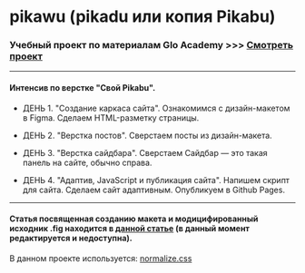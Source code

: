 # pikawu (pikadu или копия Pikabu)

### Учебный проект по материалам Glo Academy >>> [Смотреть проект](https://woronokin.github.io/pikawu) 

--- 

#### Интенсив по верстке "Свой Pikabu". 

* ДЕНЬ 1. "Создание каркаса сайта".
Ознакомимся с дизайн-макетом в Figma.
Сделаем HTML-разметку страницы.

* ДЕНЬ 2. "Верстка постов".
Сверстаем посты из дизайн-макета.

* ДЕНЬ 3. "Верстка сайдбара".
Сверстаем Сайдбар — это такая панель на сайте, обычно справа.

* ДЕНЬ 4. "Адаптив, JavaScript и публикация сайта".
Напишем скрипт для сайта.
Сделаем сайт адаптивным.
Опубликуем в Github Pages.

--- 

#### Статья посвященная созданию макета и модицифированный исходник .fig находится в [данной статье](https://nikonorow.ru/) (в данный момент редактируется и недоступна).

В данном проекте используется: [normalize.css](https://github.com/necolas/normalize.css/)
